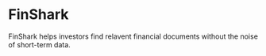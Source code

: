 # FinShark

FinShark helps investors find relavent financial documents without the noise of short-term data.

